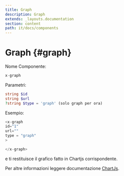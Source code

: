 ```yaml
---
title: Graph
description: Graph
extends: _layouts.documentation
section: content
path: it/docs/components
---
```


# Graph {#graph}

Nome Componente:
```php
x-graph
```

Parametri:

```php
string $id
string $url
?string $type = 'graph' (solo graph per ora)
```

Esempio:

```php
<x-graph
id="1"
url=""
type = "graph"
>

</x-graph>
```

e ti restituisce il grafico fatto in Chartjs corrispondente.

Per altre informazioni leggere documentazione [ChartJs](https://www.chartjs.org/docs/latest/).